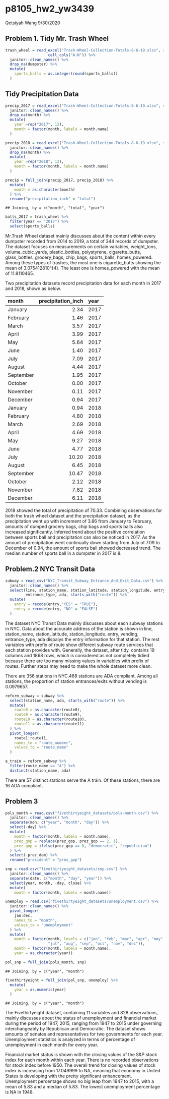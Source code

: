 p8105\_hw2\_yw3439
================
Qetsiyah Wang
9/30/2020

## Problem 1. Tidy Mr. Trash Wheel

``` r
trash_wheel = read_excel("Trash-Wheel-Collection-Totals-8-6-19.xlsx", sheet = "Mr. Trash Wheel", skip = 1,
                   cell_cols("A:N")) %>%
  janitor::clean_names() %>%
  drop_na(dumpster) %>%
  mutate(
    sports_balls = as.integer(round(sports_balls))
  )
```

## Tidy Precipitation Data

``` r
precip_2017 = read_excel("Trash-Wheel-Collection-Totals-8-6-19.xlsx", sheet = "2017 Precipitation", skip = 1) %>%
  janitor::clean_names() %>%
  drop_na(month) %>%
  mutate(
    year =rep("2017", 12),
    month = factor(month, labels = month.name)
  )

precip_2018 = read_excel("Trash-Wheel-Collection-Totals-8-6-19.xlsx", sheet = "2018 Precipitation", skip = 1) %>%
  janitor::clean_names() %>%
  drop_na(month) %>%
  mutate(
    year =rep("2018", 12),
    month = factor(month, labels = month.name)
  )

precip = full_join(precip_2017, precip_2018) %>%
  mutate(
    month = as.character(month)
  ) %>%
  rename("precipitation_inch" = "total")
```

    ## Joining, by = c("month", "total", "year")

``` r
balls_2017 = trash_wheel %>%
  filter(year == "2017") %>%
  select(sports_balls)
```

Mr.Trash Wheel dataset mainly discusses about the content within every
dumpster recorded from 2014 to 2019, a total of 344 records of dumpster.
The dataset focuses on measurements on certain variables, weight\_tons,
volume\_cubic\_yards, plastic\_bottles, polystyrene, cigarette\_butts,
glass\_bottles, grocery\_bags, chip\_bags, sports\_balls,
homes\_powered. Among these types of trashes, the most one is
cigarette\_butts showing the mean of 3.075412810^{4}. The least one is
homes\_powered with the mean of 11.8110465.

Two precipitation datasets record precipitation data for each month in
2017 and 2018, shown as below.

| month     | precipitation\_inch | year |
| :-------- | ------------------: | :--- |
| January   |                2.34 | 2017 |
| February  |                1.46 | 2017 |
| March     |                3.57 | 2017 |
| April     |                3.99 | 2017 |
| May       |                5.64 | 2017 |
| June      |                1.40 | 2017 |
| July      |                7.09 | 2017 |
| August    |                4.44 | 2017 |
| September |                1.95 | 2017 |
| October   |                0.00 | 2017 |
| November  |                0.11 | 2017 |
| December  |                0.94 | 2017 |
| January   |                0.94 | 2018 |
| February  |                4.80 | 2018 |
| March     |                2.69 | 2018 |
| April     |                4.69 | 2018 |
| May       |                9.27 | 2018 |
| June      |                4.77 | 2018 |
| July      |               10.20 | 2018 |
| August    |                6.45 | 2018 |
| September |               10.47 | 2018 |
| October   |                2.12 | 2018 |
| November  |                7.82 | 2018 |
| December  |                6.11 | 2018 |

2018 showed the total of precipitation of 70.33. Combining observations
for both the trash wheel dataset and the precipitation dataset, as the
precipitation went up with increment of 3.86 from January to February,
amounts of dumped grocery bags, chip bags and sports balls also
increased significantly. Inferred trend about the positive correlation
between sports ball and precipitation can also be noticed in 2017. As
the amount of precipitation went continually down starting from July of
7.09 to December of 0.94, the amount of sports ball showed decreased
trend. The median number of sports ball in a dumpster in 2017 is 8.

## Problem.2 NYC Transit Data

``` r
subway = read_csv("NYC_Transit_Subway_Entrance_And_Exit_Data.csv") %>%
  janitor::clean_names() %>%
  select(line, station_name, station_latitude, station_longitude, entry, vending, 
         entrance_type, ada, starts_with("route")) %>%
  mutate(
    entry = recode(entry,"YES" = "TRUE"),
    entry = recode(entry, "NO" = "FALSE")
  )
```

The dataset NYC Transit Data mainly discusses about each subway stations
in NYC. Data about the accurate address of the station is shown in line,
station\_name, station\_latitude, station\_longitude. entry, vending,
entrance\_type, ada dispalys the entry information for that station. The
rest variables with prefix of route show different subway route services
that each station provides with. Generally, the dataset, after tidy,
contains 19 columns and 1868 rows, which is considered as not completely
tidied because there are too many missing values in variables with
prefix of routes. Further steps may need to make the whole dataset more
clean.

There are 356 stations in NYC.468 stations are ADA compliant. Among all
stations, the proportion of station entrances/exits without vending is
0.0979657.

``` r
reform_subway = subway %>%
  select(station_name, ada, starts_with("route")) %>%
  mutate(
    route8 = as.character(route8),
    route9 = as.character(route9),
    route10 = as.character(route10),
    route11 = as.character(route11)
  ) %>%
  pivot_longer(
    route1:route11,
    names_to = "route_number",
    values_to = "route_name"
  )

a_train = reform_subway %>%
  filter(route_name == "A") %>%
  distinct(station_name, ada)
```

There are 57 distinct stations serve the A train. Of these stations,
there are 16 ADA compliant.

## Problem 3

``` r
pols_month = read.csv("fivethirtyeight_datasets/pols-month.csv") %>%
  janitor::clean_names() %>%
  separate(mon, c("year", "month", "day")) %>%
  select(-day) %>%
  mutate(
    month = factor(month, labels = month.name),
    prez_gop = replace(prez_gop, prez_gop == 2, 1),
    prez_gop = ifelse(prez_gop == 0, "democratic", "republician")
  ) %>%
  select(-prez_dem) %>%
  rename("president" = "prez_gop")

snp = read.csv("fivethirtyeight_datasets/snp.csv") %>%
  janitor::clean_names() %>%
  separate(date, c("month", "day", "year")) %>%
  select(year, month, -day, close) %>%
  mutate(
    month = factor(month, labels = month.name))

unemploy = read.csv("fivethirtyeight_datasets/unemployment.csv") %>%
  janitor::clean_names() %>%
  pivot_longer(
    jan:dec,
    names_to = "month",
    values_to = "unemployment"
  ) %>%
  mutate(
    month = factor(month, levels = c("jan", "feb", "mar", "apr", "may", "jun",
                   "jul", "aug", "sep", "oct", "nov", "dec")),
    month = factor(month, labels = month.name),
    year = as.character(year))

pol_snp = full_join(pols_month, snp)
```

    ## Joining, by = c("year", "month")

``` r
fivethirtyeight = full_join(pol_snp, unemploy) %>%
  mutate(
    year = as.numeric(year)
  )
```

    ## Joining, by = c("year", "month")

The Fivethirtyeight dataset, containing 11 variables and 828
observations, mainly discusses about the status of unemployment and
financial market during the period of 1947, 2015, ranging from 1947 to
2015 under governing interchangeably by Republican and Democratic. The
dataset shows amounts of senates and representatives for two governments
for each year. Unemployment statistics is analyzed in terms of
percentage of unemployment in each month for every year.

Financial market status is shown with the closing values of the S\&P
stock index for each month within each year. There is no recorded
observations for stock index before 1950. The overall trend for closing
values of stock index is increasing from 17.049999 to NA, meaning that
economy in United States is developing with the pretty significant
enhancement. Unemployment percentage shows no big leap from 1947 to
2015, with a mean of 5.83 and a median of 5.83. The lowest unemployment
percentage is NA in 1948.
